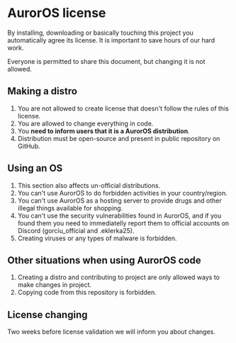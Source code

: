 # AurorOS license

By installing, downloading or basically touching this project you automatically agree its license. It is important to save hours of our hard work.

Everyone is permitted to share this document, but changing it is not allowed.

## Making a distro

1. You are not allowed to create license that doesn't follow the rules of this license.
2. You are allowed to change everything in code.
3. You **need to inform users that it is a AurorOS distribution**.
4. Distribution must be open-source and present in public repository on GitHub.

## Using an OS

1. This section also affects un-official distributions.
2. You can't use AurorOS to do forbidden activities in your country/region.
3. You can't use AurorOS as a hosting server to provide drugs and other illegal things available for shopping.
4. You can't use the security vulnerabilities found in AurorOS, and if you found them you need to immediatelly report them to official accounts on Discord (gorciu_official and .eklerka25).
5. Creating viruses or any types of malware is forbidden.

## Other situations when using AurorOS code

1. Creating a distro and contributing to project are only allowed ways to make changes in project.
2. Copying code from this repository is forbidden.

## License changing

Two weeks before license validation we will inform you about changes.
